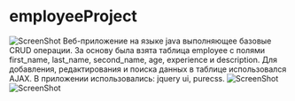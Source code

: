 employeeProject
===============
![ScreenShot](https://raw.githubusercontent.com/un1acker/employeeProject/master/screenshot/table.png) 
Веб-приложение на языке java выполняющее базовые CRUD операции.
За основу была взята таблица employee с полями first_name, last_name, second_name, age, experience и description.
Для добавления, редактирования и поиска данных в таблице использовался AJAX.
В приложении использовались: jquery ui, purecss.
![ScreenShot](https://raw.githubusercontent.com/un1acker/employeeProject/master/screenshot/search.png) 
![ScreenShot](https://raw.githubusercontent.com/un1acker/employeeProject/master/screenshot/edit.png) 
